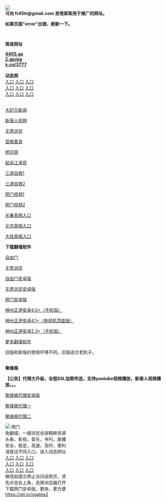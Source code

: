 <td align="center"><a target="_blank" href="https://raw.githubusercontent.com/szzd1/szzd1.github.io/master/1.JPG"><img src="https://raw.githubusercontent.com/szzd1/2/master/6.JPG" style="max-width:100%;"></a></td><br>
<strong>可向 fr45tr@gmail.com 发信索取用于推广的网址。</strong>
<p><strong>如果页面"error"出错，刷新一下。</strong></p>
<br>
<p><strong>简易网址</strong></p>
<strong><a href="http://4455.ga">4455.ga</a></strong><br>
<strong><a href="http://2.gp/pg">2.gp/pg</a></strong><br>
<strong><a href="http://x.co/3777">x.co/3777</a></strong><br>
<br>
<strong>动态网</strong>
<br>
      <a href="http://t.cn/RBhN0Y0" rel="nofollow">入口</a>
      <a href="http://61.228.213.149/1" rel="nofollow">入口</a>
      <a href="http://mqhunsl.behjsd.gq/70cdtw" rel="nofollow">入口</a><br>
      <a href="http://mqhunsl.behjsd.gq/70ydtw" rel="nofollow">入口</a>
      <a href="http://mqhunsl.behjsd.gq/70ip03dw" rel="nofollow">入口</a>
      <a href="http://mqhunsl.behjsd.gq/70fdtw" rel="nofollow">入口</a><br>
      <a href="http://mqhunsl.behjsd.gq/70sdtw" rel="nofollow">入口</a>
      <a href="http://mqhunsl.behjsd.gq/70ip04dw" rel="nofollow">入口</a>
      <a href="http://mqhunsl.behjsd.gq/70hdtw" rel="nofollow">入口</a><br>

<br>
<p><a href="http://t.cn/RBhN0BV" rel="nofollow">大纪元新闻</a></p>
<p><a href="http://t.cn/RBhNOhn" rel="nofollow">新唐人视频</a></p>
<p><a href="http://t.cn/RBhNOq8" rel="nofollow">无界浏览</a></p>
<p><a href="http://mqhunsl.behjsd.gq/70gqg" rel="nofollow">营救善良</a></p>
<p><a href="http://mqhunsl.behjsd.gq/mjw" rel="nofollow">明见网</a></p>
<p><a href="http://mqhunsl.behjsd.gq/70gsj" rel="nofollow">起诉江泽民</a></p>
<p><a href="http://t.cn/RBhN0KW">三退自救1</a></p>
<p><a href="http://mqhunsl.behjsd.gq/szmst" rel="nofollow">三退自救2</a></p>
<p><a href="http://t.cn/RBhN0tw" rel="nofollow">网门视频1</a></p>
<p><a href="http://zaaqv.rmhdqmhj.ml" rel="nofollow">网门视频2</a></p>
<p><a href="https://s3.amazonaws.com/ogate/show.htm?r873651&amp;from=852" rel="nofollow">长春真相入口</a></p>
<p><a href="https://s3.amazonaws.com/ogate/show.htm?r873649&amp;from=852" rel="nofollow">北京真相入口</a></p>
<p><a href="https://s3.amazonaws.com/ogate/show.htm?r873656&amp;from=852 rel="nofollow">大陆真相入口</a><br></p>
<p><p><strong>下载翻墙软件</strong></p>


<p><a href="https://git.io/fgp" rel="nofollow">自由门</a></p>
<p><a href="https://git.io/vEJlj rel="nofollow">无界浏览</a></p>
<p><a href="https://git.io/fgma" rel="nofollow">自由门安卓版</a></p>
<p><a href="https://s3.amazonaws.com/693/um.apk" rel="nofollow">无界浏览安卓版</a></p>
<p><a href="https://git.io/ogatea2">网门安卓版</a></p>
<p><a href="https://git.io/vQjqe" rel="nofollow">神州正道安卓4.0+（手机版）</a></p>
<p><a href="https://git.io/vAonz" rel="nofollow">神州正道安卓4.1+（电视机顶盒版）</a></p>
<p><a href="https://git.io/vA5GO" rel="nofollow">神州正道安卓2.3+（手机版）</a></p>
<p><a href="https://github.com/bannedbook/fanqiang/wiki">更多翻墙软件</a></p>
旧版和新版的使用环境不同。旧版适合老机子。<br>


<br>
<p><strong>聚缘阁</strong></p>
<p><strong>【公告】代理大升级，全程SSL加密传送，支持youtube视频播放，新唐人视频播放。。。</strong></p>
<p><a href="https://github.com/hao369/a/raw/master/j8.apk">聚缘阁代理安卓版</a></p>
<p><a href="https://github.com/yuange99/4/wiki/szzd">聚缘阁代理一</a></p>
<p><a href="https://github.com/yuange99/4/wiki/szzd">聚缘阁代理二</a></p>
<td align="center"><a target="_blank" href="https://cloud.githubusercontent.com/assets/11880933/13434984/f430fae2-e012-11e5-814f-c2df1e82b247.jpg"><img src="https://cloud.githubusercontent.com/assets/11880933/13434984/f430fae2-e012-11e5-814f-c2df1e82b247.jpg" style="max-width:100%;"></a></td>
  </tr>
  <tr>
    <td align="center">网门<br>
      免翻墙，一键浏览全球精粹资源<br>
      头条，影视，音乐，书刊，直播<br>
      安全，稳定，高速，及时，便利<br>
    </td>
  </tr><tr>
    <td align="center">请尝试不同入口，进入动态网址<br>      
      <a href="https://s3.us-east-2.amazonaws.com/ogateh/show.htm?from=ogit" rel="nofollow">入口</a>
      <a href="https://s3.eu-west-2.amazonaws.com/ogatel/show.htm?from=ogit" rel="nofollow">入口</a>
      <a href="https://s3.amazonaws.com/ogate/show.htm?from=ogit" rel="nofollow">入口</a><br>
      <a href="https://s3.ap-northeast-2.amazonaws.com/ogates/show.htm?from=ogit" rel="nofollow">入口</a>
      <a href="https://s3.eu-central-1.amazonaws.com/ogatef/show.htm?from=ogit" rel="nofollow">入口</a>
      <a href="https://s3.ap-south-1.amazonaws.com/ogatem/show.htm?from=ogit" rel="nofollow">入口</a><br>
      <a href="https://s3-us-west-1.amazonaws.com/ogaten/show.htm?from=ogit" rel="nofollow">入口</a>
      <a href="https://s3.ca-central-1.amazonaws.com/ogatec/show.htm?from=ogit" rel="nofollow">入口</a>
      <a href="https://s3-ap-northeast-1.amazonaws.com/ogatet/show.htm?from=ogit" rel="nofollow">入口</a><br>
      微信如提示停止访问该网页，须<br>
      先点击右上角，选择浏览器打开<br>
    </td>
  </tr>
  <tr>
    <td align="center">
      下载网门安卓版，更快，更方便<br><a href="https://raw.githubusercontent.com/oGate2/up/master/oGate.apk" rel="nofollow">https://git.io/ogatea2</a><br>
